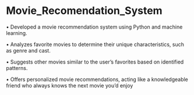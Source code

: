 # Movie_Recomendation_System

• Developed a movie recommendation system
using Python and machine learning.


• Analyzes favorite movies to determine their
unique characteristics, such as genre and cast.


• Suggests other movies similar to the user’s
favorites based on identified patterns.


• Offers personalized movie recommendations,
acting like a knowledgeable friend who always
knows the next movie you’d enjoy
